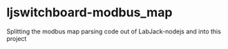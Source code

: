 # ljswitchboard-modbus_map
Splitting the modbus map parsing code out of LabJack-nodejs and into this project
